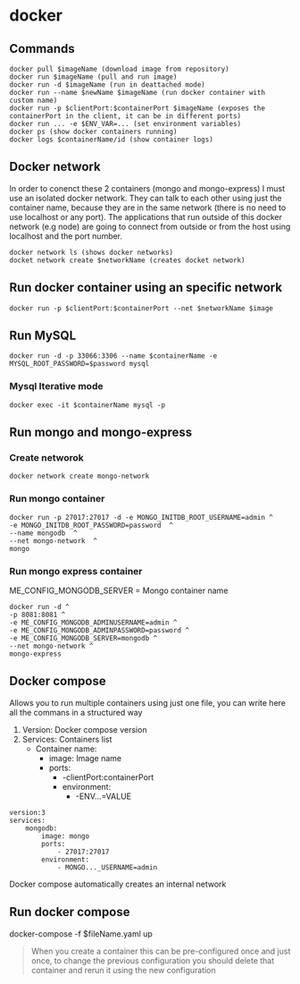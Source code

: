 # docker
## Commands
```
docker pull $imageName (download image from repository)
docker run $imageName (pull and run image)
docker run -d $imageName (run in deattached mode)
docker run --name $newName $imageName (run docker container with custom name)
docker run -p $clientPort:$containerPort $imageName (exposes the containerPort in the client, it can be in different ports)
docker run ... -e $ENV_VAR=... (set environment variables)
docker ps (show docker containers running)
docker logs $containerName/id (show container logs)
```

## Docker network
In order to conenct these 2 containers (mongo and mongo-express) I must use an isolated docker network. They can talk to each other using just the container name, because they are in the same network (there is no need to use localhost or any port).
The applications that run outside of this docker network (e.g node) are going to connect from outside or from the host using localhost and the port number.

```
docker network ls (shows docker networks)
docket network create $networkName (creates docket network)
```

## Run docker container using an specific network
```
docker run -p $clientPort:$containerPort --net $networkName $image
```
## Run MySQL

```
docker run -d -p 33066:3306 --name $containerName -e MYSQL_ROOT_PASSWORD=$password mysql
```

### Mysql Iterative mode

```
docker exec -it $containerName mysql -p
```

## Run mongo and mongo-express

### Create networok
```
docker network create mongo-network
```
### Run mongo container
```
docker run -p 27017:27017 -d -e MONGO_INITDB_ROOT_USERNAME=admin ^
-e MONGO_INITDB_ROOT_PASSWORD=password  ^
--name mongodb  ^
--net mongo-network  ^
mongo 
```

### Run mongo express container
ME_CONFIG_MONGODB_SERVER = Mongo container name
```
docker run -d ^
-p 8081:8081 ^
-e ME_CONFIG_MONGODB_ADMINUSERNAME=admin ^
-e ME_CONFIG_MONGODB_ADMINPASSWORD=password ^
-e ME_CONFIG_MONGODB_SERVER=mongodb ^
--net mongo-network ^
mongo-express
```

## Docker compose
Allows you to run multiple containers using just one file, you can write here all the commans in a structured way

1. Version: Docker compose version
2. Services: Containers list
    - Container name:
       - image: Image name
       - ports: 
          - -clientPort:containerPort
          - environment:
            - -ENV...=VALUE   
         
```
version:3
services:
    mongodb:
        image: mongo
        ports: 
            - 27017:27017
        environment:
            - MONGO..._USERNAME=admin
```

Docker compose automatically creates an internal network

## Run docker compose
docker-compose -f $fileName.yaml up

> When you create a container this can be pre-configured once and just once, to change the previous configuration you should delete that container and rerun it using the new configuration
